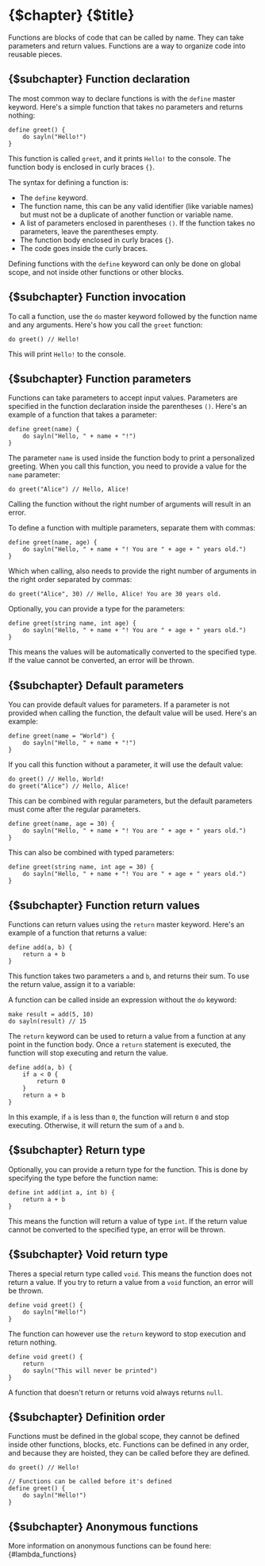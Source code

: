 # {$chapter} {$title}

Functions are blocks of code that can be called by name. They can take parameters and return values. Functions are a way to organize code into reusable pieces.

## {$subchapter} Function declaration

The most common way to declare functions is with the `define` master keyword. Here's a simple function that takes no parameters and returns nothing:

```dosato
define greet() {
    do sayln("Hello!")
}
```

This function is called `greet`, and it prints `Hello!` to the console. The function body is enclosed in curly braces `{}`.

The syntax for defining a function is:

- The `define` keyword.
- The function name, this can be any valid identifier (like variable names) but must not be a duplicate of another function or variable name.
- A list of parameters enclosed in parentheses `()`. If the function takes no parameters, leave the parentheses empty.
- The function body enclosed in curly braces `{}`.
- The code goes inside the curly braces.

Defining functions with the `define` keyword can only be done on global scope, and not inside other functions or other blocks.

## {$subchapter} Function invocation

To call a function, use the `do` master keyword followed by the function name and any arguments. Here's how you call the `greet` function:

```dosato
do greet() // Hello!
```

This will print `Hello!` to the console.

## {$subchapter} Function parameters

Functions can take parameters to accept input values. Parameters are specified in the function declaration inside the parentheses `()`. Here's an example of a function that takes a parameter:

```dosato
define greet(name) {
    do sayln("Hello, " + name + "!")
}
```

The parameter `name` is used inside the function body to print a personalized greeting. When you call this function, you need to provide a value for the `name` parameter:

```dosato
do greet("Alice") // Hello, Alice!
```

Calling the function without the right number of arguments will result in an error.

To define a function with multiple parameters, separate them with commas:

```dosato
define greet(name, age) {
    do sayln("Hello, " + name + "! You are " + age + " years old.")
}
```

Which when calling, also needs to provide the right number of arguments in the right order separated by commas:

```dosato
do greet("Alice", 30) // Hello, Alice! You are 30 years old.
```

Optionally, you can provide a type for the parameters:

```dosato
define greet(string name, int age) {
    do sayln("Hello, " + name + "! You are " + age + " years old.")
}
```

This means the values will be automatically converted to the specified type. If the value cannot be converted, an error will be thrown.

## {$subchapter} Default parameters

You can provide default values for parameters. If a parameter is not provided when calling the function, the default value will be used. Here's an example:

```dosato
define greet(name = "World") {
    do sayln("Hello, " + name + "!")
}
```

If you call this function without a parameter, it will use the default value:

```dosato
do greet() // Hello, World!
do greet("Alice") // Hello, Alice!
```

This can be combined with regular parameters, but the default parameters must come after the regular parameters.

```dosato
define greet(name, age = 30) {
    do sayln("Hello, " + name + "! You are " + age + " years old.")
}
```

This can also be combined with typed parameters:

```dosato
define greet(string name, int age = 30) {
    do sayln("Hello, " + name + "! You are " + age + " years old.")
}
```

## {$subchapter} Function return values

Functions can return values using the `return` master keyword. Here's an example of a function that returns a value:

```dosato
define add(a, b) {
    return a + b
}
```

This function takes two parameters `a` and `b`, and returns their sum. To use the return value, assign it to a variable:

A function can be called inside an expression without the `do` keyword:

```dosato
make result = add(5, 10)
do sayln(result) // 15
```

The `return` keyword can be used to return a value from a function at any point in the function body. Once a `return` statement is executed, the function will stop executing and return the value.

```dosato
define add(a, b) {
    if a < 0 {
        return 0
    }
    return a + b
}
```

In this example, if `a` is less than `0`, the function will return `0` and stop executing. Otherwise, it will return the sum of `a` and `b`.

## {$subchapter} Return type

Optionally, you can provide a return type for the function. This is done by specifying the type before the function name:

```dosato
define int add(int a, int b) {
    return a + b
}
```

This means the function will return a value of type `int`. If the return value cannot be converted to the specified type, an error will be thrown.

## {$subchapter} Void return type

Theres a special return type called `void`. This means the function does not return a value. If you try to return a value from a `void` function, an error will be thrown.

```dosato
define void greet() {
    do sayln("Hello!")
}
```

The function can however use the `return` keyword to stop execution and return nothing.

```dosato
define void greet() {
    return
    do sayln("This will never be printed")
}
```

A function that doesn't return or returns void always returns `null`.

## {$subchapter} Definition order

Functions must be defined in the global scope, they cannot be defined inside other functions, blocks, etc. Functions can be defined in any order, and because they are hoisted, they can be called before they are defined.

```dosato
do greet() // Hello!

// Functions can be called before it's defined
define greet() {
    do sayln("Hello!")
}
```

## {$subchapter} Anonymous functions

More information on anonymous functions can be found here: {#lambda_functions}